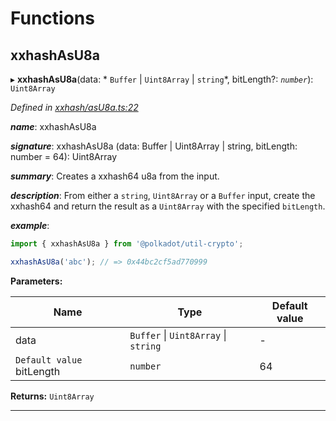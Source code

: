 

# Functions

<a id="xxhashasu8a"></a>

##  xxhashAsU8a

▸ **xxhashAsU8a**(data: * `Buffer` &#124; `Uint8Array` &#124; `string`*, bitLength?: *`number`*): `Uint8Array`

*Defined in [xxhash/asU8a.ts:22](https://github.com/polkadot-js/common/blob/148f956/packages/util-crypto/src/xxhash/asU8a.ts#L22)*

*__name__*: xxhashAsU8a

*__signature__*: xxhashAsU8a (data: Buffer | Uint8Array | string, bitLength: number = 64): Uint8Array

*__summary__*: Creates a xxhash64 u8a from the input.

*__description__*: From either a `string`, `Uint8Array` or a `Buffer` input, create the xxhash64 and return the result as a `Uint8Array` with the specified `bitLength`.

*__example__*:   

```javascript
import { xxhashAsU8a } from '@polkadot/util-crypto';

xxhashAsU8a('abc'); // => 0x44bc2cf5ad770999
```

**Parameters:**

| Name | Type | Default value |
| ------ | ------ | ------ |
| data |  `Buffer` &#124; `Uint8Array` &#124; `string`| - |
| `Default value` bitLength | `number` | 64 |

**Returns:** `Uint8Array`

___

